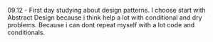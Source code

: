 09.12 - First day studying about design patterns. 
I choose start with Abstract Design because i think help a lot with conditional and dry problems.
Because i can dont repeat myself with a lot code and conditionals.


